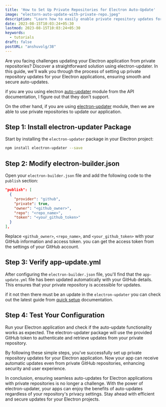 ```yaml
---
title: 'How to Set Up Private Repositories for Electron Auto-Update'
image: "electorn-auto-update-with-private-repo.jpeg"
description: "Learn how to easily enable private repository updates for Electron applications using electron-updater. Step-by-step guide for hassle-free setup."
date: 2023-08-15T10:03:24+05:30
lastmod: 2023-08-15T10:03:24+05:30
keywords:
  - tutorials
draft: false
postURL: "anshuvolg/38"
---
```


Are you facing challenges updating your Electron application from private repositories? Discover a straightforward solution using electron-updater. In this guide, we'll walk you through the process of setting up private repository updates for your Electron applications, ensuring smooth and secure auto-updates.

if you are you using electron [auto-updater](https://www.npmjs.com/package/electron-updater) module from the API documentation, I figure out that they don't support.

On the other hand, if you are using [electron-updater](https://www.npmjs.com/package/electron-updater) module, then we are able to use private repositories to update our application.

## Step 1: Install electron-updater Package

Start by installing the `electron-updater` package in your Electron project:

```sh
npm install electron-updater --save
```

## Step 2: Modify electron-builder.json

Open your `electron-builder.json` file and add the following code to the `publish` section:

```json
"publish": [
  {
    "provider": "github",
    "private": true,
    "owner": "<github_owner>",
    "repo": "<repo_name>",
    "token": "<your_github_token>"
  }
],
```

Replace `<github_owner>`, `<repo_name>`, and `<your_github_token>` with your GitHub information and access token. you can get the access token from the settings of your GitHub account.

## Step 3: Verify app-update.yml

After configuring the `electron-builder.json` file, you'll find that the `app-update.yml` file has been updated automatically with your GitHub details. This ensures that your private repository is accessible for updates.

if it not then there must be an update in the `electron-updater` you can check out the latest guide from [quick setup](https://www.electron.build/auto-update#quick-setup-guide) documentation.

## Step 4: Test Your Configuration

Run your Electron application and check if the auto-update functionality works as expected. The electron-updater package will use the provided GitHub token to authenticate and retrieve updates from your private repository.

By following these simple steps, you've successfully set up private repository updates for your Electron application. Now your app can receive automatic updates even from private GitHub repositories, enhancing security and user experience.

In conclusion, ensuring seamless auto-updates for Electron applications with private repositories is no longer a challenge. With the power of electron-updater, your apps can enjoy the benefits of auto-updates regardless of your repository's privacy settings. Stay ahead with efficient and secure updates for your Electron projects.

